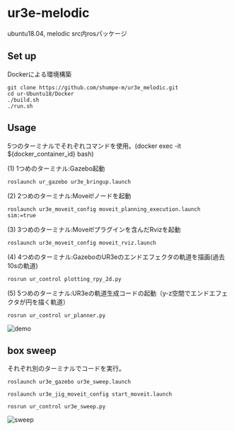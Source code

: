 # ur3e-melodic

ubuntu18.04, melodic
src内rosパッケージ

## Set up
Dockerによる環境構築
```
git clone https://github.com/shumpe-m/ur3e_melodic.git
cd ur-Ubuntu18/Docker
./build.sh
./run.sh
```
## Usage
5つのターミナルでそれぞれコマンドを使用。(docker exec -it ${docker_container_id} bash)

(1) 1つめのターミナル:Gazebo起動
```
roslaunch ur_gazebo ur3e_bringup.launch
```

(2) 2つめのターミナル:Moveit!ノードを起動
```
roslaunch ur3e_moveit_config moveit_planning_execution.launch sim:=true
```

(3) 3つめのターミナル:Moveit!プラグインを含んだRvizを起動
```
roslaunch ur3e_moveit_config moveit_rviz.launch
```

(4) 4つめのターミナル:GazeboのUR3eのエンドエフェクタの軌道を描画(過去10sの軌道)
```
rosrun ur_control plotting_rpy_2d.py
```

(5) 5つめのターミナル:UR3eの軌道生成コードの起動（y-z空間でエンドエフェクタが円を描く軌道）
```
rosrun ur_control ur_planner.py
```


![demo](https://raw.github.com/wiki/shumpe-m/ur3e_melodic/images/ur3e_test.gif)

## box sweep
それぞれ別のターミナルでコードを実行。
```
roslaunch ur3e_gazebo ur3e_sweep.launch
```

```
roslaunch ur3e_jig_moveit_config start_moveit.launch
```

```
rosrun ur_control ur3e_sweep.py
```


![sweep](https://raw.github.com/wiki/shumpe-m/ur3e_melodic/images/sweep.gif)
